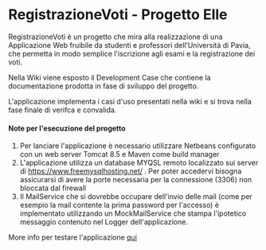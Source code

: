# RegistrazioneVoti - Progetto Elle

RegistrazioneVoti è un progetto che mira alla realizzazione di una Applicazione Web fruibile da studenti e professori dell’Università di Pavia, che permetta in modo semplice l'iscrizione agli esami e la registrazione dei voti. 

Nella Wiki viene esposto il Development Case che contiene la documentazione prodotta in fase di sviluppo del progetto.

L'applicazione implementa i casi d'uso presentati nella wiki e si trova nella fase finale di verifca e convalida.

#### Note per l'esecuzione del progetto

1. Per lanciare l'applicazione è necessario utilizzare Netbeans configurato con un web server Tomcat 8.5 e Maven come build manager
2. L'applicazione utilizza un database MYQSL remoto localizzato sui server di https://www.freemysqlhosting.net/ . Per poter accedervi bisogna assicurarsi di avere la porte necessaria per la connessione (3306) non bloccata dal firewall
3. Il MailService che si dovrebbe occupare dell'invio delle mail (come per esempio la mail contente la prima password per l'accesso) è implementato utilizzando un MockMailService che stampa l'ipotetico messaggio contenuto nel Logger dell'applicazione. 

More info per testare l'applicazione [qui](https://github.com/claudio-unipv/Progetto-L/wiki/Testing)
